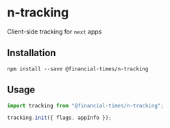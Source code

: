 # n-tracking

Client-side tracking for `next` apps

## Installation

```
npm install --save @financial-times/n-tracking
```

## Usage

```js
import tracking from "@financial-times/n-tracking";

tracking.init({ flags, appInfo });
```
